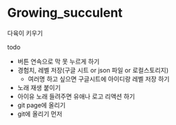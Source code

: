 # Growing_succulent

다육이 키우기

todo
- 버튼 연속으로 막 못 누르게 하기
- 경험치, 레벨 저장(구글 시트 or json 파일 or 로컬스토리지)
  - 여러명 하고 싶으면 구글시트에 아이디랑 레벨 저장 하기
- 노래 재생 붙이기
- 아이유 노래 들려주면 유애나 로고 리액션 하기
- git page에 올리기
- git에 올리기 먼저